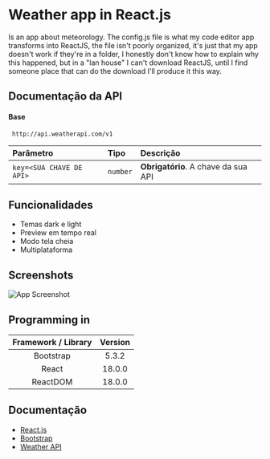 # Weather app in React.js

Is an app about meteorology. The config.js file is what my code editor app transforms into ReactJS, the file isn't poorly organized, it's just that my app doesn't work if they're in a folder, I honestly don't know how to explain why this happened, but in a "lan house" I can't download ReactJS, until I find someone place that can do the download I'll produce it this way.


## Documentação da API

#### Base

```http
 http://api.weatherapi.com/v1
```

| Parâmetro   | Tipo       | Descrição                           |
| :---------- | :--------- | :---------------------------------- |
| `key=<SUA CHAVE DE API>` | `number` | **Obrigatório**. A chave da sua API |


## Funcionalidades

- Temas dark e light
- Preview em tempo real
- Modo tela cheia
- Multiplataforma


## Screenshots

![App Screenshot](https://via.placeholder.com/468x300?text=App+Screenshot+Here)

## Programming in

Framework / Library | Version
:------------------:|:-------:
Bootstrap | 5.3.2
React | 18.0.0
ReactDOM | 18.0.0



## Documentação

* [React.js](https://legacy.reactjs.org/docs/getting-started.html)
* [Bootstrap](https://getbootstrap.com/docs/5.3/getting-started/introduction/)
* [Weather API](https://www.weatherapi.com/docs/)